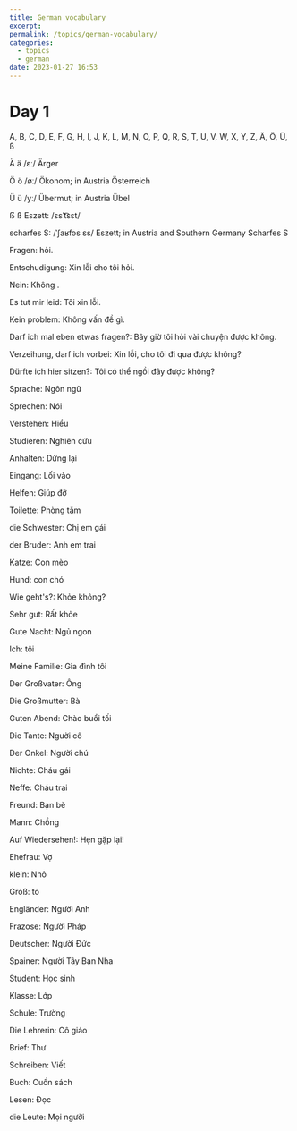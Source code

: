 ```yaml
---
title: German vocabulary
excerpt: 
permalink: /topics/german-vocabulary/
categories:
  - topics
  - german
date: 2023-01-27 16:53
---
```


# Day 1

A, B, C, D, E, F, G, H, I, J, K, L, M, N, O, P, Q, R, S, T, U, V, W, X, Y, Z, Ä, Ö, Ü, ß



Ä 	ä 	/ɛː/ 	Ärger

Ö 	ö 	/øː/ 	Ökonom; in Austria Österreich

Ü 	ü 	/yː/ 	Übermut; in Austria Übel

ẞ 	ß 	Eszett: /ɛsˈt͡sɛt/

scharfes S: /ˈʃaʁfəs ɛs/ 	Eszett; in Austria and Southern Germany Scharfes S 



Fragen: hỏi.

Entschudigung: Xin lỗi cho tôi hỏi.

Nein: Không	.

Es tut mir leid: Tôi xin lỗi.

Kein problem: Không vấn đề gì.

Darf ich mal eben etwas fragen?: Bây giờ tôi hỏi vài chuyện được không.

Verzeihung, darf ich vorbei: Xin lỗi, cho tôi đi qua được không?

Dürfte ich hier sitzen?: Tôi có thể ngồi đây được không?

Sprache: Ngôn ngữ

Sprechen: Nói

Verstehen: Hiểu

Studieren: Nghiên cứu

Anhalten: Dừng lại

Eingang: Lối vào

Helfen: Giúp đỡ

Toilette: Phòng tắm

die Schwester: Chị em gái

der Bruder: Anh em trai

Katze: Con mèo

Hund: con chó

Wie geht's?: Khỏe không?

Sehr gut: Rất khỏe

Gute Nacht: Ngủ ngon

Ich: tôi

Meine Familie: Gia đình tôi

Der Großvater: Ông

Die Großmutter: Bà 

Guten Abend: Chào buổi tối

Die Tante: Người cô

Der Onkel: Người chú 

Nichte: Cháu gái

Neffe: Cháu trai

Freund: Bạn bè

Mann: Chồng

Auf Wiedersehen!: Hẹn gặp lại!

Ehefrau: Vợ

klein: Nhỏ

Groß: to

Engländer: Người Anh

Frazose: Người Pháp

Deutscher: Người Đức

Spainer: Người Tây Ban Nha

Student: Học sinh

Klasse: Lớp

Schule: Trường

Die Lehrerin: Cô giáo

Brief: Thư

Schreiben: Viết

Buch: Cuốn sách

Lesen: Đọc

die Leute: Mọi người




